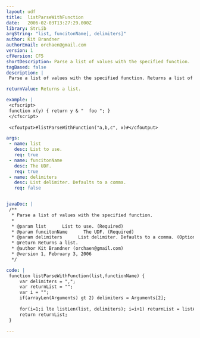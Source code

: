 ```yaml
---
layout: udf
title:  listParseWithFunction
date:   2006-02-03T13:27:29.000Z
library: StrLib
argString: "list, funcitonName[, delimiters]"
author: Kit Brandner
authorEmail: orchaen@gmail.com
version: 1
cfVersion: CF5
shortDescription: Parse a list of values with the specified function.
tagBased: false
description: |
 Parse a list of values with the specified function. Returns a list of the values returned by the function itself. Only UDFs are supported, but a UDF could be used to wrap a built-in function.

returnValue: Returns a list.

example: |
 <cfscript>
 function x(y) { return y & "  foo "; }
 </cfscript>
 
 <cfoutput>#listParseWithFunction("a,b,c", x)#</cfoutput>

args:
 - name: list
   desc: List to use.
   req: true
 - name: funcitonName
   desc: The UDF.
   req: true
 - name: delimiters
   desc: List delimiter. Defaults to a comma.
   req: false


javaDoc: |
 /**
  * Parse a list of values with the specified function.
  * 
  * @param list      List to use. (Required)
  * @param funcitonName      The UDF. (Required)
  * @param delimiters      List delimiter. Defaults to a comma. (Optional)
  * @return Returns a list. 
  * @author Kit Brandner (orchaen@gmail.com) 
  * @version 1, February 3, 2006 
  */

code: |
 function listParseWithFunction(list,functionName) {
     var delimiters = ",";
     var returnList = "";
     var i = "";
     if(arrayLen(Arguments) gt 2) delimiters = Arguments[2];
 
     for(i=1;i lte listLen(list, delimiters); i=i+1) returnList = listAppend(returnList, functionName(listGetAt(list, i)), delimiters);
     return returnList;
 }

---
```


